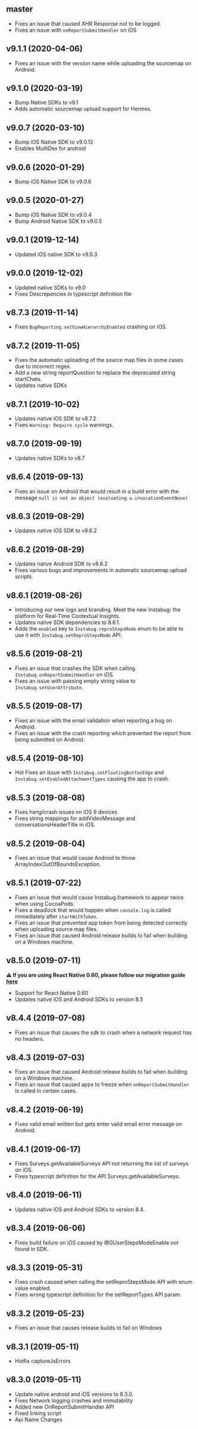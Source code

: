## master

* Fixes an issue that caused XHR Response not to be logged.
* Fixes an issue with `onReportSubmitHandler` on iOS

## v9.1.1 (2020-04-06)

* Fixes an issue with the version name while uploading the sourcemap on Android.

## v9.1.0 (2020-03-19)

* Bump Native SDKs to v9.1
* Adds automatic sourcemap upload support for Hermes.

## v9.0.7 (2020-03-10)

* Bump iOS Native SDK to v9.0.12
* Enables MultiDex for android

## v9.0.6 (2020-01-29)

* Bump iOS Native SDK to v9.0.6


## v9.0.5 (2020-01-27)

* Bump iOS Native SDK to v9.0.4
* Bump Android Native SDK to v9.0.5

## v9.0.1 (2019-12-14)

* Updated iOS native SDK to v9.0.3

## v9.0.0 (2019-12-02)

* Updated native SDKs to v9.0
* Fixes Descrepencies in typescript definition file

## v8.7.3 (2019-11-14)

* Fixes `BugReporting.setViewHierarchyEnabled` crashing on iOS.

## v8.7.2 (2019-11-05)

* Fixes the automatic uploading of the source map files in some cases due to incorrect regex.
* Add a new string reportQuestion to replace the deprecated string startChats.
* Updates native SDKs

## v8.7.1 (2019-10-02)

* Updates native iOS SDK to v8.7.2
* Fixes `Warning: Require cycle` warnings.

## v8.7.0 (2019-09-19)

* Updates native SDKs to v8.7

## v8.6.4 (2019-09-13)

* Fixes an issue on Android that would result in a build error with the message `null is not an object (evaluating u.invocationEventNone)`

## v8.6.3 (2019-08-29)

* Updates native iOS SDK to v8.6.2

## v8.6.2 (2019-08-29)

* Updates native Android SDK to v8.6.2
* Fixes various bugs and improvements in automatic sourcemap upload scripts.

## v8.6.1 (2019-08-26)

* Introducing our new logo and branding. Meet the new Instabug: the platform for Real-Time Contextual Insights.
* Updates native SDK dependencies to 8.6.1.
* Adds the `enabled` key to `Instabug.reproStepsMode` enum to be able to use it with `Instabug.setReproStepsMode` API.

## v8.5.6 (2019-08-21)

* Fixes an issue that crashes the SDK when calling `Instabug.onReportSubmitHandler` on iOS.
* Fixes an issue with passing empty string value to `Instabug.setUserAttribute`.

## v8.5.5 (2019-08-17)

* Fixes an issue with the email validation when reporting a bug on Android.
* Fixes an issue with the crash reporting which prevented the report from being submitted on Android.

## v8.5.4 (2019-08-10)

* Hot Fixes an issue with `Instabug.setFloatingButtonEdge` and `Instabug.setEnabledAttachmentTypes` causing the app to crash.

## v8.5.3 (2019-08-08)

* Fixes hang/crash issues on iOS 9 devices
* Fixes string mappings for addVideoMessage and conversationsHeaderTitle in iOS.

## v8.5.2 (2019-08-04)

* Fixes an issue that would cause Android to throw ArrayIndexOutOfBoundsException.

## v8.5.1 (2019-07-22)

* Fixes an issue that would cause Instabug.framework to appear twice when using CocoaPods.
* Fixes a deadlock that would happen when `console.log` is called immediately after `startWithToken`.
* Fixes an issue that prevented app token from being detected correctly when uploading source map files.
* Fixes an issue that caused Android release builds to fail when building on a Windows machine.

## v8.5.0 (2019-07-11)

**⚠️ If you are using React Native 0.60, please follow our migration guide [here](https://github.com/Instabug/Instabug-React-Native/blob/master/README.md#updating-to-version-85)**

* Support for React Native 0.60
* Updates native iOS and Android SDKs to version 8.5

## v8.4.4 (2019-07-08)

* Fixes an issue that causes the sdk to crash when a network request has no headers.

## v8.4.3 (2019-07-03)

* Fixes an issue that caused Android release builds to fail when building on a Windows machine.
* Fixes an issue that caused apps to freeze when `onReportSubmitHandler` is called in certain cases.

## v8.4.2 (2019-06-19)

* Fixes valid email written but gets enter valid email error message on Android.

## v8.4.1 (2019-06-17)

* Fixes Surveys.getAvailableSurveys API not returning the list of surveys on iOS.
* Fixes typescript definition for the API Surveys.getAvailableSurveys.

## v8.4.0 (2019-06-11)

* Updates native iOS and Android SDKs to version 8.4.

## v8.3.4 (2019-06-06)

* Fixes build failure on iOS caused by IBGUserStepsModeEnable not found in SDK.

## v8.3.3 (2019-05-31)

* Fixes crash caused when calling the setReproStepsMode API with enum value enabled.
* Fixes wrong typescript definition for the setReportTypes API param.

## v8.3.2 (2019-05-23)

* Fixes an issue that causes release builds to fail on Windows

## v8.3.1 (2019-05-11)

* Hotfix captureJsErrors

 
## v8.3.0 (2019-05-11)

* Update native android and iOS versions to 8.3.0.
* Fixes Network logging crashes and immutability
* Added new OnReportSubmitHandler API
* Fixed linking script
* Api Name Changes
